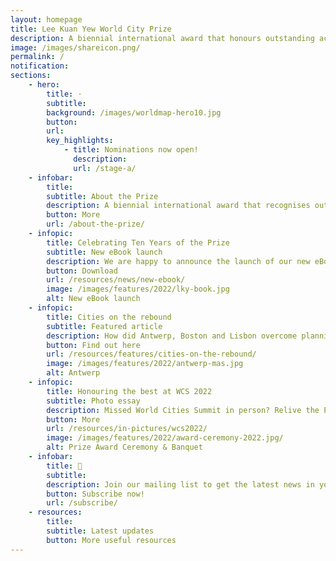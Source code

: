 ```yaml
---
layout: homepage
title: Lee Kuan Yew World City Prize
description: A biennial international award that honours outstanding achievements and contributions to the creation of liveable, vibrant and sustainable urban communities around the world
image: /images/shareicon.png/
permalink: /
notification: 
sections:
    - hero:
        title: ·
        subtitle: 
        background: /images/worldmap-hero10.jpg
        button: 
        url: 
        key_highlights:
            - title: Nominations now open!
              description: 
              url: /stage-a/
    - infobar:    
        title: 
        subtitle: About the Prize
        description: A biennial international award that recognises outstanding cities in tackling urban challenges to bring about a holistic & sustained urban transformation.
        button: More
        url: /about-the-prize/
    - infopic:    
        title: Celebrating Ten Years of the Prize
        subtitle: New eBook launch
        description: We are happy to announce the launch of our new eBook. Download your copy now! 
        button: Download 
        url: /resources/news/new-ebook/
        image: /images/features/2022/lky-book.jpg
        alt: New eBook launch
    - infopic:    
        title: Cities on the rebound
        subtitle: Featured article
        description: How did Antwerp, Boston and Lisbon overcome planning challenges to forge ahead to the future?  
        button: Find out here 
        url: /resources/features/cities-on-the-rebound/
        image: /images/features/2022/antwerp-mas.jpg
        alt: Antwerp
    - infopic:    
        title: Honouring the best at WCS 2022
        subtitle: Photo essay
        description: Missed World Cities Summit in person? Relive the Prize events on 1 August 2022.
        button: More 
        url: /resources/in-pictures/wcs2022/
        image: /images/features/2022/award-ceremony-2022.jpg/
        alt: Prize Award Ceremony & Banquet
    - infobar:    
        title: 📩
        subtitle: 
        description: Join our mailing list to get the latest news in your inbox!
        button: Subscribe now!  
        url: /subscribe/
    - resources:
        title: 
        subtitle: Latest updates
        button: More useful resources
---
```

